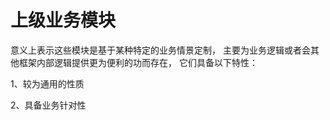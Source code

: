 # 上级业务模块

  意义上表示这些模块是基于某种特定的业务情景定制，  主要为业务逻辑或者会其他框架内部逻辑提供更为便利的功而存在，
  它们具备以下特性：  

  1、较为通用的性质  
     
  2、具备业务针对性  
